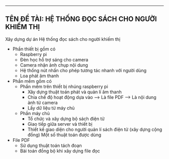 -------------------------------------------------------------------------------------
TÊN ĐỀ TÀI: HỆ THỐNG ĐỌC SÁCH CHO NGƯỜI KHIẾM THỊ
-------------------------------------------------------------------------------------
Xây dựng dự án
Hệ thống đọc sách cho người khiếm thị
- Phần thiết bị gồm có
    + Raspberry pi
    + Đèn học hỗ trợ sáng cho camera
    + Camera nhận ảnh chụp nội dung
    + Hệ thống nút nhấn cho phép tương tác nhanh với người dùng
    + Loa phát âm thanh
- Phần mềm gồm có
    + Phần mềm trên thiết bị nhúng raspberry pi
        * Xây dựng thuật toán phát và quản lí âm thanh
        * Chia chế độ hoạt động dựa vào 
            --> Là file PDF
            --> Là nội dung ảnh từ camera
        * Lấy dữ liệu từ máy chủ
    + Phần máy chủ
        * Tổ chức và xây dựng bộ sách điện tử
        * Giao tiếp giữa server và thiết bị
        * Thiết kế giao diện cho người quản lí sách điện tử (xây dựng cộng đồng)
Một số thuật toán được dùng
- File PDF
    + Sử dụng thuật toán tách đoạn
    + Bài toán đồng bộ khi xây dựng file đọc